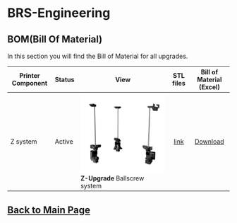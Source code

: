 
# BRS-Engineering  
## BOM(Bill Of Material)

In this section you will find the Bill of Material for all upgrades. 

Printer Component|Status|View|STL files|Bill of Material (Excel)
-----------------|------|-----------------------------------| :----: |  :---------------:
Z system|Active|![alt text](/image/Complete.png)<br> **Z-Upgrade** Ballscrew system|[link](https://www.thingiverse.com/thing:4978199)|[Download](/bom/BOM_ZU_1-6.xlsx)  


## [Back to Main Page](/README.md)
